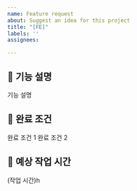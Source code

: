 ```yaml
---
name: Feature request
about: Suggest an idea for this project
title: "[FE]"
labels: ''
assignees: 

---
```


## 🔨 기능 설명
기능 설명

## 📑 완료 조건
 완료 조건 1
 완료 조건 2

## 💭 예상 작업 시간
(작업 시간)h
